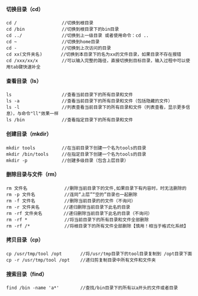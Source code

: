 #### 切换目录（cd）
    cd /                 //切换到根目录
    cd /bin              //切换到根目录下的bin目录
    cd ../               //切换到上一级目录 或者使用命令：cd ..
    cd ~                 //切换到home目录
    cd -                 //切换到上次访问的目录
    cd xx(文件夹名)       //切换到本目录下的名为xx的文件目录，如果目录不存在报错
    cd /xxx/xx/x         //可以输入完整的路径，直接切换到目标目录，输入过程中可以使用tab键快速补全
#### 查看目录（ls）
    ls                   //查看当前目录下的所有目录和文件
    ls -a                //查看当前目录下的所有目录和文件（包括隐藏的文件）
    ls -l                //列表查看当前目录下的所有目录和文件（列表查看，显示更多信息），与命令"ll"效果一样
    ls /bin              //查看指定目录下的所有目录和文件 
#### 创建目录（mkdir）
    mkdir tools          //在当前目录下创建一个名为tools的目录
    mkdir /bin/tools     //在指定目录下创建一个名为tools的目录
    mkdir -p             //创建多级目录（包含上层目录）
#### 删除目录与文件（rm）
    rm 文件名              //删除当前目录下的文件,如果目录下有内容时，时无法删除的
    rm -p 文件名           //连同“上层”“空的”目录也一起删除
    rm -f 文件名           //删除当前目录的的文件（不询问）
    rm -r 文件夹名         //递归删除当前目录下此名的目录
    rm -rf 文件夹名        //递归删除当前目录下此名的目录（不询问）
    rm -rf *              //将当前目录下的所有目录和文件全部删除
    rm -rf /*             //将根目录下的所有文件全部删除【慎用！相当于格式化系统】
#### 拷贝目录（cp）
    cp /usr/tmp/tool /opt       //将/usr/tmp目录下的tool目录复制到 /opt目录下面
    cp -r /usr/tmp/tool /opt    //递归剪复制目录中所有文件和文件夹
#### 搜索目录（find）
    find /bin -name 'a*'        //查找/bin目录下的所有以a开头的文件或者目录


